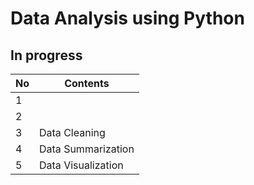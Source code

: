 # Data Analysis using Python

## In progress
| No | Contents |
| :--- | ---- | 
| 1    |  |
| 2    |  |
| 3    | Data Cleaning |
| 4    | Data Summarization |
| 5    | Data Visualization |